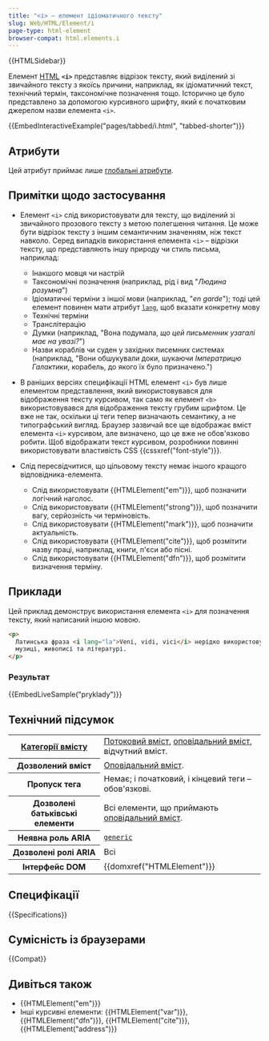 ```yaml
---
title: "<i> – елемент ідіоматичного тексту"
slug: Web/HTML/Element/i
page-type: html-element
browser-compat: html.elements.i
---
```


{{HTMLSidebar}}

Елемент [HTML](/uk/docs/Web/HTML) **`<i>`** представляє відрізок тексту, який виділений зі звичайного тексту з якоїсь причини, наприклад, як ідіоматичний текст, технічний термін, таксономічне позначення тощо. Історично це було представлено за допомогою курсивного шрифту, який є початковим джерелом назви елемента `<i>`.

{{EmbedInteractiveExample("pages/tabbed/i.html", "tabbed-shorter")}}

## Атрибути

Цей атрибут приймає лише [глобальні атрибути](/uk/docs/Web/HTML/Global_attributes).

## Примітки щодо застосування

- Елемент `<i>` слід використовувати для тексту, що виділений зі звичайного прозового тексту з метою полегшення читання. Це може бути відрізок тексту з іншим семантичним значенням, ніж текст навколо. Серед випадків використання елемента `<i>` – відрізки тексту, що представляють іншу природу чи стиль письма, наприклад:

  - Інакшого мовця чи настрій
  - Таксономічні позначення (наприклад, рід і вид "_Людина розумна_")
  - Ідіоматичні терміни з іншої мови (наприклад, "_en garde_"); тоді цей елемент повинен мати атрибут [`lang`](/uk/docs/Web/HTML/Global_attributes#lang), щоб вказати конкретну мову
  - Технічні терміни
  - Транслітерацію
  - Думки (наприклад, "Вона подумала, _що цей письменник узагалі має на увазі?_")
  - Назви кораблів чи суден у західних писемних системах (наприклад, "Вони обшукували доки, шукаючи _Імператрицю Галактики_, корабель, до якого їх було призначено.")

- В раніших версіях специфікації HTML елемент `<i>` був лише елементом представлення, який використовувався для відображення тексту курсивом, так само як елемент `<b>` використовувався для відображення тексту грубим шрифтом. Це вже не так, оскільки ці теги тепер визначають семантику, а не типографський вигляд. Браузер зазвичай все ще відображає вміст елемента `<i>` курсивом, але визначено, що це вже не обов'язково робити. Щоб відображати текст курсивом, розробники повинні використовувати властивість CSS {{cssxref("font-style")}}.
- Слід пересвідчитися, що цільовому тексту немає іншого кращого відповідника-елемента.

  - Слід використовувати {{HTMLElement("em")}}, щоб позначити логічний наголос.
  - Слід використовувати {{HTMLElement("strong")}}, щоб позначити вагу, серйозність чи терміновість.
  - Слід використовувати {{HTMLElement("mark")}}, щоб позначити актуальність.
  - Слід використовувати {{HTMLElement("cite")}}, щоб розмітити назву праці, наприклад, книги, п'єси або пісні.
  - Слід використовувати {{HTMLElement("dfn")}}, щоб розмітити визначення терміну.

## Приклади

Цей приклад демонструє використання елемента `<i>` для позначення тексту, який написаний іншою мовою.

```html
<p>
  Латинська фраза <i lang="la">Veni, vidi, vici</i> нерідко використовується в
  музиці, живописі та літературі.
</p>
```

### Результат

{{EmbedLiveSample("pryklady")}}

## Технічний підсумок

<table class="properties">
  <tbody>
    <tr>
      <th scope="row">
        <a href="/uk/docs/Web/HTML/Content_categories"
          >Категорії вмісту</a
        >
      </th>
      <td>
        <a href="/uk/docs/Web/HTML/Content_categories#potokovyi-vmist"
          >Потоковий вміст</a
        >,
        <a href="/uk/docs/Web/HTML/Content_categories#opovidalnyi-vmist"
          >оповідальний вміст</a
        >, відчутний вміст.
      </td>
    </tr>
    <tr>
      <th scope="row">Дозволений вміст</th>
      <td>
        <a href="/uk/docs/Web/HTML/Content_categories#opovidalnyi-vmist"
          >Оповідальний вміст</a
        >.
      </td>
    </tr>
    <tr>
      <th scope="row">Пропуск тега</th>
      <td>Немає; і початковий, і кінцевий теги – обов'язкові.</td>
    </tr>
    <tr>
      <th scope="row">Дозволені батьківські елементи</th>
      <td>
        Всі елементи, що приймають
        <a href="/uk/docs/Web/HTML/Content_categories#opovidalnyi-vmist"
          >оповідальний вміст</a
        >.
      </td>
    </tr>
    <tr>
      <th scope="row">Неявна роль ARIA</th>
      <td>
        <code
          ><a href="/uk/docs/Web/Accessibility/ARIA/Roles/generic_role"
            >generic</a
          ></code
        >
      </td>
    </tr>
    <tr>
      <th scope="row">Дозволені ролі ARIA</th>
      <td>Всі</td>
    </tr>
    <tr>
      <th scope="row">Інтерфейс DOM</th>
      <td>{{domxref("HTMLElement")}}</td>
    </tr>
  </tbody>
</table>

## Специфікації

{{Specifications}}

## Сумісність із браузерами

{{Compat}}

## Дивіться також

- {{HTMLElement("em")}}
- Інші курсивні елементи: {{HTMLElement("var")}}, {{HTMLElement("dfn")}}, {{HTMLElement("cite")}}, {{HTMLElement("address")}}
